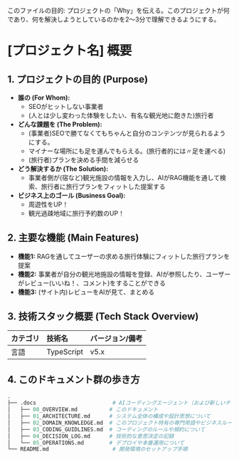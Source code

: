 このファイルの目的: プロジェクトの「Why」を伝える。このプロジェクトが何であり、何を解決しようとしているのかを2〜3分で理解できるようにする。
# [プロジェクト名] 概要

## 1. プロジェクトの目的 (Purpose)

* **誰の (For Whom):**
    * SEOがヒットしない事業者 
    * (人とは少し変わった体験をしたい、有名な観光地に飽きた)旅行者
* **どんな課題を (The Problem):**
    * (事業者)SEOで勝てなくてもちゃんと自分のコンテンツが見られるようにする。
    * マイナーな場所にも足を運んでもらえる。(旅行者的には〃足を運べる)
    * (旅行者)プランを決める手間を減らせる
* **どう解決するか (The Solution):**
    * 事業者側が(宿など)観光施設の情報を入力し、AIがRAG機能を通して検索、旅行者に旅行プランをフィットした提案する
* **ビジネス上のゴール (Business Goal):**
    * 周遊性をUP！
    * 観光過疎地域に旅行予約数のUP！

## 2. 主要な機能 (Main Features)

- **機能1:** RAGを通してユーザーの求める旅行体験にフィットした旅行プランを提案
- **機能2:** 事業者が自分の観光地施設の情報を登録、AIが参照したり、ユーザーがレビュー(いいね！、コメント)をすることができる
- **機能3:** (サイト内)レビューをAIが見て、まとめる

## 3. 技術スタック概要 (Tech Stack Overview)

| カテゴリ      | 技術名                       | バージョン/備考                               |
| :------------ | :--------------------------- | :-------------------------------------------- |
| 言語          | TypeScript                   | v5.x                                          |

## 4. このドキュメント群の歩き方
```pl
.
├── .docs                        # AIコーディングエージェント（および新しいチームメンバー）が効率的にプロジェクトを理解するためのドキュメント群
│   ├── 00_OVERVIEW.md          # このドキュメント
│   ├── 01_ARCHITECTURE.md      # システム全体の構成や設計思想について
│   ├── 02_DOMAIN_KNOWLEDGE.md  # このプロジェクト特有の専門用語やビジネスルールについて
│   ├── 03_CODING_GUIDLINES.md  # コーディングのルールや規約について
│   ├── 04_DECISION_LOG.md      # 技術的な意思決定の記録
│   └── 05_OPERATIONS.md        # デプロイや本番運用について
└── README.md                    # 開発環境のセットアップ手順
```
